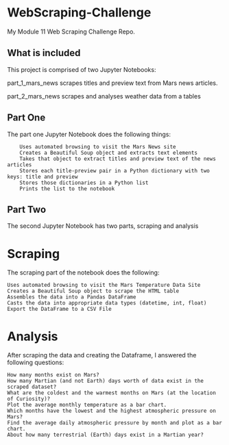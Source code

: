 # WebScraping-Challenge
My Module 11 Web Scraping Challenge Repo.


## What is included

This project is comprised of two Jupyter Notebooks:

part_1_mars_news scrapes titles and preview text from Mars news articles.

part_2_mars_news scrapes and analyses weather data from a tables


## Part One

The part one Jupyter Notebook does the following things:

        Uses automated browsing to visit the Mars News site
        Creates a Beautiful Soup object and extracts text elements
        Takes that object to extract titles and preview text of the news articles
        Stores each title-preview pair in a Python dictionary with two keys: title and preview
        Stores those dictionaries in a Python list
        Prints the list to the notebook


## Part Two

The second Jupyter Notebook has two parts, scraping and analysis

# Scraping

The scraping part of the notebook does the following:

    Uses automated browsing to visit the Mars Temperature Data Site
    Creates a Beautiful Soup object to scrape the HTML table
    Assembles the data into a Pandas DataFrame
    Casts the data into appropriate data types (datetime, int, float)
    Export the DataFrame to a CSV File

# Analysis

After scraping the data and creating the Dataframe, I answered the following questions:

    How many months exist on Mars?
    How many Martian (and not Earth) days worth of data exist in the scraped dataset?
    What are the coldest and the warmest months on Mars (at the location of Curiosity)?
    Plot the average monthly temperature as a bar chart.
    Which months have the lowest and the highest atmospheric pressure on Mars?
    Find the average daily atmospheric pressure by month and plot as a bar chart.
    About how many terrestrial (Earth) days exist in a Martian year?


